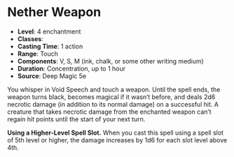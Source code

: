 # Nether Weapon

- **Level**: 4 enchantment
- **Classes**: 
- **Casting Time**: 1 action
- **Range**: Touch
- **Components**: V, S, M (ink, chalk, or some other writing medium)
- **Duration**: Concentration, up to 1 hour
- **Source**: Deep Magic 5e

You whisper in Void Speech and touch a weapon. Until the spell ends, the weapon turns black, becomes magical if it wasn’t before, and deals 2d6 necrotic damage (in addition to its normal damage) on a successful hit. A creature that takes necrotic damage from the enchanted weapon can’t regain hit points until the start of your next turn.

**Using a Higher-Level Spell Slot.** When you cast this spell using a spell slot of 5th level or higher, the damage increases by 1d6 for each slot level above 4th.
